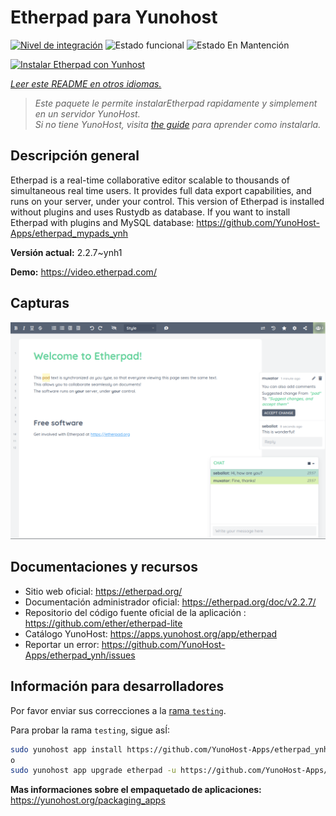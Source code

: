 <!--
Este archivo README esta generado automaticamente<https://github.com/YunoHost/apps/tree/master/tools/readme_generator>
No se debe editar a mano.
-->

# Etherpad para Yunohost

[![Nivel de integración](https://apps.yunohost.org/badge/integration/etherpad)](https://ci-apps.yunohost.org/ci/apps/etherpad/)
![Estado funcional](https://apps.yunohost.org/badge/state/etherpad)
![Estado En Mantención](https://apps.yunohost.org/badge/maintained/etherpad)

[![Instalar Etherpad con Yunhost](https://install-app.yunohost.org/install-with-yunohost.svg)](https://install-app.yunohost.org/?app=etherpad)

*[Leer este README en otros idiomas.](./ALL_README.md)*

> *Este paquete le permite instalarEtherpad rapidamente y simplement en un servidor YunoHost.*  
> *Si no tiene YunoHost, visita [the guide](https://yunohost.org/install) para aprender como instalarla.*

## Descripción general

Etherpad is a real-time collaborative editor scalable to thousands of simultaneous real time users. It provides full data export capabilities, and runs on your server, under your control.
This version of Etherpad is installed without plugins and uses Rustydb as database.
If you want to install Etherpad with plugins and MySQL database: https://github.com/YunoHost-Apps/etherpad_mypads_ynh


**Versión actual:** 2.2.7~ynh1

**Demo:** <https://video.etherpad.com/>

## Capturas

![Captura de Etherpad](./doc/screenshots/screenshot.png)

## Documentaciones y recursos

- Sitio web oficial: <https://etherpad.org/>
- Documentación administrador oficial: <https://etherpad.org/doc/v2.2.7/>
- Repositorio del código fuente oficial de la aplicación : <https://github.com/ether/etherpad-lite>
- Catálogo YunoHost: <https://apps.yunohost.org/app/etherpad>
- Reportar un error: <https://github.com/YunoHost-Apps/etherpad_ynh/issues>

## Información para desarrolladores

Por favor enviar sus correcciones a la [rama `testing`](https://github.com/YunoHost-Apps/etherpad_ynh/tree/testing).

Para probar la rama `testing`, sigue asÍ:

```bash
sudo yunohost app install https://github.com/YunoHost-Apps/etherpad_ynh/tree/testing --debug
o
sudo yunohost app upgrade etherpad -u https://github.com/YunoHost-Apps/etherpad_ynh/tree/testing --debug
```

**Mas informaciones sobre el empaquetado de aplicaciones:** <https://yunohost.org/packaging_apps>
